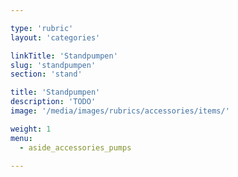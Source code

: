 ```yaml
---

type: 'rubric'
layout: 'categories'

linkTitle: 'Standpumpen'
slug: 'standpumpen'
section: 'stand'

title: 'Standpumpen'
description: 'TODO'
image: '/media/images/rubrics/accessories/items/'

weight: 1
menu:
  - aside_accessories_pumps

---
```

